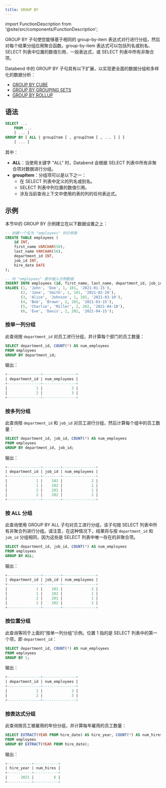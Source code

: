 ```yaml
---
title: GROUP BY
---
```


import FunctionDescription from '@site/src/components/FunctionDescription';

<FunctionDescription description="Introduced or updated: v1.2.32"/>

GROUP BY 子句使您能够基于相同的 group-by-item 表达式对行进行分组，然后对每个结果分组应用聚合函数。group-by-item 表达式可以包括列名或别名、SELECT 列表中位置的数值引用、一般表达式，或 SELECT 列表中所有非聚合项。

Databend 中的 GROUP BY 子句具有以下扩展，以实现更全面的数据分组和多样化的数据分析：

- [GROUP BY CUBE](group-by-cube.md)
- [GROUP BY GROUPING SETS](group-by-grouping-sets.md)
- [GROUP BY ROLLUP](group-by-rollup.md)

## 语法

```sql
SELECT ...
    FROM ...
    [ ... ]
GROUP BY [ ALL | groupItem [ , groupItem [ , ... ] ] ]
    [ ... ]
```

其中：

- **ALL**：当使用关键字 "ALL" 时，Databend 会根据 SELECT 列表中所有非聚合项对数据进行分组。
- **groupItem**：分组项可以是以下之一：
  - 在 SELECT 列表中定义的列名或别名。
  - SELECT 列表中列位置的数值引用。
  - 涉及当前查询上下文中使用的表的列的任何表达式。

## 示例

本节中的 GROUP BY 示例建立在以下数据设置之上：

```sql
-- 创建一个名为 "employees" 的示例表
CREATE TABLE employees (
    id INT,
    first_name VARCHAR(50),
    last_name VARCHAR(50),
    department_id INT,
    job_id INT,
    hire_date DATE
);

-- 向 "employees" 表中插入示例数据
INSERT INTO employees (id, first_name, last_name, department_id, job_id, hire_date)
VALUES (1, 'John', 'Doe', 1, 101, '2021-01-15'),
       (2, 'Jane', 'Smith', 1, 101, '2021-02-20'),
       (3, 'Alice', 'Johnson', 1, 102, '2021-03-10'),
       (4, 'Bob', 'Brown', 2, 201, '2021-03-15'),
       (5, 'Charlie', 'Miller', 2, 202, '2021-04-10'),
       (6, 'Eve', 'Davis', 2, 202, '2021-04-15');
```

### 按单一列分组

此查询按 `department_id` 对员工进行分组，并计算每个部门的员工数量：

```sql
SELECT department_id, COUNT(*) AS num_employees
FROM employees
GROUP BY department_id;
```

输出：

```sql
+---------------+---------------+
| department_id | num_employees |
+---------------+---------------+
|             1 |             3 |
|             2 |             3 |
+---------------+---------------+
```

### 按多列分组

此查询按 `department_id` 和 `job_id` 对员工进行分组，然后计算每个组中的员工数量：

```sql
SELECT department_id, job_id, COUNT(*) AS num_employees
FROM employees
GROUP BY department_id, job_id;
```

输出：

```sql
+---------------+--------+---------------+
| department_id | job_id | num_employees |
+---------------+--------+---------------+
|             1 |    101 |             2 |
|             1 |    102 |             1 |
|             2 |    201 |             1 |
|             2 |    202 |             2 |
+---------------+--------+---------------+
```

### 按 ALL 分组

此查询使用 GROUP BY ALL 子句对员工进行分组，该子句按 SELECT 列表中所有非聚合列进行分组。请注意，在这种情况下，结果将与按 `department_id` 和 `job_id` 分组相同，因为这些是 SELECT 列表中唯一存在的非聚合项。

```sql
SELECT department_id, job_id, COUNT(*) AS num_employees
FROM employees
GROUP BY ALL;
```

输出：

```sql
+---------------+--------+---------------+
| department_id | job_id | num_employees |
+---------------+--------+---------------+
|             1 |    101 |             2 |
|             1 |    102 |             1 |
|             2 |    201 |             1 |
|             2 |    202 |             2 |
+---------------+--------+---------------+
```

### 按位置分组

此查询等同于上面的“按单一列分组”示例。位置 1 指的是 SELECT 列表中的第一个项，即 `department_id`：

```sql
SELECT department_id, COUNT(*) AS num_employees
FROM employees
GROUP BY 1;
```

输出：

```sql
+---------------+---------------+
| department_id | num_employees |
+---------------+---------------+
|             1 |             3 |
|             2 |             3 |
+---------------+---------------+
```

### 按表达式分组

此查询按员工被雇用的年份分组，并计算每年雇用的员工数量：

```sql
SELECT EXTRACT(YEAR FROM hire_date) AS hire_year, COUNT(*) AS num_hires
FROM employees
GROUP BY EXTRACT(YEAR FROM hire_date);
```

输出：

```sql
+-----------+-----------+
| hire_year | num_hires |
+-----------+-----------+
|      2021 |         6 |
+-----------+-----------+
```
